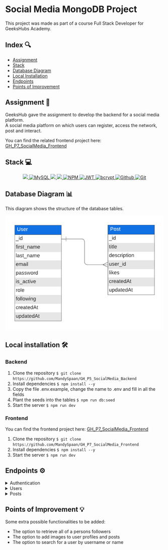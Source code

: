 # Social Media MongoDB Project

This project was made as part of a course Full Stack Developer for GeeksHubs Academy.

## Index 🔍

- [Assignment](#assignment-)
- [Stack](#stack)
- [Database Diagram](#database-diagram)
- [Local Installation](#local-installation-️)
- [Endpoints](#endpoints)
- [Points of Improvement](#points-of-improvement)

## Assignment 📝

GeeksHub gave the assignment to develop the backend for a social media platform. <br>
A social media platform on which users can register, access the network, post and interact.

You can find the related frontend project here: [GH_P7_SocialMedia_Frontend](https://github.com/MandySpaan/GH_P7_SocialMedia_Frontend)

## Stack 💻

<div align="center">
<a href="https://developer.mozilla.org/es/docs/Web/JavaScript">
    <img src= "https://img.shields.io/badge/javascipt-EFD81D?style=for-the-badge&logo=javascript&logoColor=black"/>
</a>
<a href="https://www.mongodb.com/">
    <img src="https://img.shields.io/badge/MongoDB-%234ea94b.svg?style=for-the-badge&logo=mongodb&logoColor=white" alt="MySQL" />
</a>
<a href="https://www.expressjs.com/">
    <img src= "https://img.shields.io/badge/express.js-%23404d59.svg?style=for-the-badge&logo=express&logoColor=%2361DAFB"/>
</a>
<a href="https://nodejs.org/es/">
    <img src= "https://img.shields.io/badge/node.js-026E00?style=for-the-badge&logo=node.js&logoColor=white"/>
</a>
<a href="">
    <img src="https://img.shields.io/badge/npm-CB3837?style=for-the-badge&logo=npm&logoColor=white" alt="NPM" />
</a>
<a href="">
    <img src="https://img.shields.io/badge/JWT-000000?style=for-the-badge&logo=jsonwebtokens&logoColor=white" alt="JWT" />
</a>
<a href="">
    <img src="https://img.shields.io/badge/bcrypt-3178C6?style=for-the-badge&" alt="bcrypt" />
</a>
<a href="">
    <img src="https://img.shields.io/badge/GitHub-100000?style=for-the-badge&logo=github&logoColor=white" alt="Github" />
</a>
<a href="">
    <img src="https://img.shields.io/badge/GIT-E44C30?style=for-the-badge&logo=git&logoColor=white" alt="Git" />
</a>
 </div>

## Database Diagram 📊

This diagram shows the structure of the database tables.

![Database Diagram](./img/diagram-social-media.png)

## Local installation 🛠️

### Backend

1. Clone the repository
   `$ git clone https://github.com/MandySpaan/GH_P5_SocialMedia_Backend`
2. Install dependencies
   `$ npm install --y`
3. Copy the file .env.example, change the name to .env and fill in all the fields
4. Plant the seeds into the tables
   `$ npm run db:seed`
5. Start the server
   `$ npm run dev`

### Frontend

You can find the frontend project here: [GH_P7_SocialMedia_Frontend](https://github.com/MandySpaan/GH_P7_SocialMedia_Frontend)

1. Clone the repository
   `$ git clone https://github.com/MandySpaan/GH_P7_SocialMedia_Frontend`
2. Install dependencies
   `$ npm install --y`
3. Start the server
   `$ npm run dev`

## Endpoints ⚙️

<details>
<summary>Authentication</summary>

| Method |        URI         |            Action             |             Auth              |                                               Body                                                |
| :----: | :----------------: | :---------------------------: | :---------------------------: | :-----------------------------------------------------------------------------------------------: |
|  POST  | /api/auth/register |      Register a new user      | <center>N/A (public)</center> | `{ "username": "yourUsername", "email": "youremail@email.com",`<br>`"password": "yourPassword" }` |
|  POST  |  /api/auth/login   | Login a user and return a JWT | <center>N/A (public)</center> |   `{ "identifier": "youremail@email.com" or "yourUsername",`<br>`"password": "yourPassword" }`    |

</details>

<details>
<summary>Users</summary>

| Method |              URI              |             Action             |             Auth              |                                                                              Body                                                                               |
| :----: | :---------------------------: | :----------------------------: | :---------------------------: | :-------------------------------------------------------------------------------------------------------------------------------------------------------------: |
|  GET   |          /api/users           |         View all users         |     Token (isSuperAdmin)      |                                                                      <center>N/A</center>                                                                       |
|  GET   |      /api/users/profile       |   View your own user profile   |         Token (user)          |                                                                      <center>N/A</center>                                                                       |
|  GET   | /api/users/following/profiles |    View following profiles     |         Token (user)          |                                                                      <center>N/A</center>                                                                       |
|  GET   |    /api/users/profile/:id     |  View user profile by user id  | <center>N/A (public)</center> |                                                                      <center>N/A</center>                                                                       |
|  PUT   |      /api/users/profile       |      Update user profile       |         Token (user)          | `{ "first_name": "newFirstName",`<br>`"last_name": "newLastName",`<br>` "username": "newUsername",`<br>` "email": "newEmail",`<br>`"password": "newPassword" }` |
|  PUT   |     /api/users/follow/:id     | Follow user profile by user id |         Token (user)          |                                                                      <center>N/A</center>                                                                       |

</details>

<details>
<summary>Posts</summary>

| Method |         URI          |             Action              |          Permissions          |                                  Body                                   |
| :----: | :------------------: | :-----------------------------: | :---------------------------: | :---------------------------------------------------------------------: |
|  POST  |      /api/posts      |           Create post           |         Token (user)          |    `{ "title": "postTitle",`<br>`"description": "postDescription" }`    |
| DELETE | /api/posts/admin/:id |     Delete post by post id      |     Token (isSuperAdmin)      |                          <center>N/A</center>                           |
| DELETE |    /api/posts/:id    | Delete your own post by post id |         Token (user)          |                          <center>N/A</center>                           |
|  PUT   | /api/posts/like/:id  |      Like post by post id       |         Token (user)          |                          <center>N/A</center>                           |
|  PUT   |    /api/posts/:id    | Update your own post by post id |         Token (user)          | `{ "title": "newPostTitle",`<br>`"description": "newPostDescription" }` |
|  GET   |    /api/posts/own    |       View your own posts       |         Token (user)          |                          <center>N/A</center>                           |
|  GET   |     /api/posts/      |         View all posts          | <center>N/A (public)</center> |                          <center>N/A</center>                           |
|  GET   | /api/posts/user/:id  |      View post by user id       | <center>N/A (public)</center> |                          <center>N/A</center>                           |
|  GET   | /api/posts/following |      View following posts       |         Token (user)          |                          <center>N/A</center>                           |
|  GET   |    /api/posts/:id    |      View post by post id       | <center>N/A (public)</center> |                          <center>N/A</center>                           |

</details>

## Points of Improvement 💡

Some extra possible functionalities to be added:

- The option to retrieve all of a persons followers
- The option to add images to user profiles and posts
- The option to search for a user by username or name
